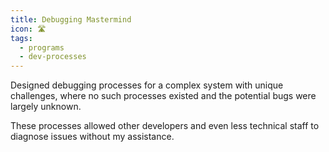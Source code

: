 ```yaml
---
title: Debugging Mastermind
icon: 🛣️
tags:
  - programs
  - dev-processes
---
```

Designed debugging processes for a complex system with unique challenges, where no such processes existed and the potential bugs were largely unknown.

These processes allowed other developers and even less technical staff to diagnose issues without my assistance.

